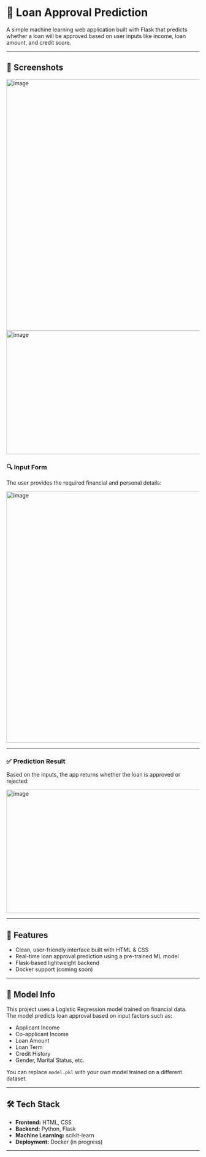 # 🏦 Loan Approval Prediction

A simple machine learning web application built with Flask that predicts whether a loan will be approved based on user inputs like income, loan amount, and credit score.

---

## 📸 Screenshots
<img width="911" height="656" alt="image" src="https://github.com/user-attachments/assets/5fa1005a-0917-43fc-8803-cfaf134e0a97" />
<img width="639" height="322" alt="image" src="https://github.com/user-attachments/assets/76c94e7a-7bf5-4cff-8e4c-ab1632459d47" />



### 🔍 Input Form
The user provides the required financial and personal details:

<img width="911" height="656" alt="image" src="https://github.com/user-attachments/assets/4106a7ee-1600-4e8d-804f-61ef8297eedf" />


---

### ✅ Prediction Result
Based on the inputs, the app returns whether the loan is approved or rejected:

<img width="639" height="322" alt="image" src="https://github.com/user-attachments/assets/9d0a8f07-d618-46ab-b6bf-3ec3b99b7995" />


---

## 🚀 Features

- Clean, user-friendly interface built with HTML & CSS
- Real-time loan approval prediction using a pre-trained ML model
- Flask-based lightweight backend
- Docker support (coming soon)

---

## 🧠 Model Info

This project uses a Logistic Regression model trained on financial data.  
The model predicts loan approval based on input factors such as:

- Applicant Income  
- Co-applicant Income  
- Loan Amount  
- Loan Term  
- Credit History  
- Gender, Marital Status, etc.

You can replace `model.pkl` with your own model trained on a different dataset.

---

## 🛠️ Tech Stack

- **Frontend:** HTML, CSS  
- **Backend:** Python, Flask  
- **Machine Learning:** scikit-learn  
- **Deployment:** Docker (in progress)

---
